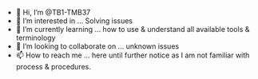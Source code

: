 - 👋 Hi, I’m @TB1-TMB37
- 👀 I’m interested in ... Solving issues 
- 🌱 I’m currently learning ... how to use & understand all available tools & terminology
- 💞️ I’m looking to collaborate on ... unknown issues
- 📫 How to reach me ... here until further notice as I am not familiar with process & procedures.

<!---
TB1-TMB37/TB1-TMB37 is a ✨ special ✨ repository because its `README.md` (this file) appears on your GitHub profile.
You can click the Preview link to take a look at your changes.
--->
